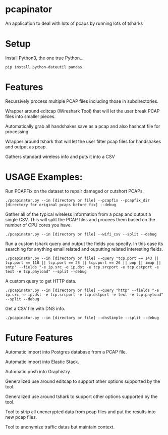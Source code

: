 # pcapinator
An application to deal with lots of pcaps by running lots of tsharks

# Setup

Install Python3, the one true Python... 

```
pip install python-dateutil pandas
```

# Features

Recursively process multiple PCAP files including those in subdirectories.

Wrapper around editcap (Wireshark Tool) that will let the user break PCAP files into smaller pieces.

Automatically grab all handshakes save as a pcap and also hashcat file for processing.

Wrapper around tshark that will let the user filter pcap files for handshakes and output as pcap.

Gathers standard wireless info and puts it into a CSV

# USAGE Examples:

Run PCAPFix on the dataset to repair damaged or cutshort PCAPs. 

`./pcapinator.py --in [directory or file] --pcapfix --pcapfix_dir [directory for original pcaps before fix] --debug`

Gather all of the typical wireless information from a pcap and output a single CSV. This will split the PCAP files and procees them based on the number of CPU cores you have. 

`./pcapinator.py --in [directory or file] --wifi_csv --split --debug`

Run a custom tshark query and output the fields you specify. In this case its searching for anything email related and ouputting related interesting fields. 

`./pcapinator.py --in [directory or file] --query "tcp.port == 143 || tcp.port == 110 || tcp.port == 25 || tcp.port == 26 || pop || imap || smtp" --fields "-e ip.src -e ip.dst -e tcp.srcport -e tcp.dstport -e text -e tcp.payload" --split --debug`

A custom query to get HTTP data.

`./pcapinator.py --in [directory or file] --query "http" --fields "-e ip.src -e ip.dst -e tcp.srcport -e tcp.dstport -e text -e tcp.payload" --split --debug`

Get a CSV file with DNS info.

`./pcapinator.py --in [directory or file] --dnsSimple --split --debug`

# Future Features 

Automatic import into Postgres database from a PCAP file.

Automatic import into Elastic Stack.

Automatic push into Graphistry

Generalized use around editcap to support other options supported by the tool.

Generalized use around tshark to support other options supported by the tool.

Tool to strip all unencrypted data from pcap files and put the results into new pcap files.

Tool to anonymize traffic datas but maintain context.